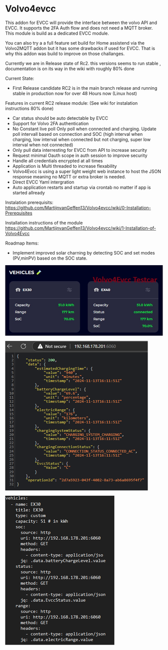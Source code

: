 # Volvo4evcc

This addon for EVCC will provide the interface between the volvo API and EVCC. It supports the 2FA Auth flow and does not need a MQTT broker. This module is build as a dedicated EVCC module. 

You can also try a a full feature set build for Home assistend via the Volvo2MQTT addon but it has some drawbacks if used for EVCC. That is why this addon was build to improve on those challanges.

Currently we are in Release state of Rc2. this versions seems to run stable , documentation is on its way in the wiki with roughly 80% done

Current State:
- First Release candidate RC2 is in the main branch release and running stable in production now for over 48 Hours now (Linux host)


Features in current RC2 release module: (See wiki for instalation instructions 80% done)

- Car status should be auto detectable by EVCC
- Support for Volvo 2FA authentication
- No Constant live poll Only poll when connected and charging. Update poll intervall based on connection and SOC (high interval when charging, low interval when connected but not charging, super low interval when not connected)
- Only pull data interresting for EVCC from API to increase security
- Request minimal Oauth scope in auth session to improve security
- Handle all credentials encrypted at all times
- Application is Multi threaded to increase flexability 
- Volvo4Evcc is using a super light weight web instance to host the JSON response meaning no MQTT or extra broker is needed.
- Direct EVCC Yaml intergration
- Auto application restarts and startup via crontab no matter if app is started allready

Instalation prerequisits:
https://github.com/MartijnvanGeffen13/Volvo4evcc/wiki/0-Installation-Prerequisites

Installation instructions of the module
https://github.com/MartijnvanGeffen13/Volvo4evcc/wiki/1-Installation-of-Volvo4Evcc



Roadmap Items:

- Implement improved solar charning by detecting SOC and set modes (PV,minPV) based on the SOC state.
  
![alt text](./Images/cars.jpg)  

![alt text](./Images/1.png)

![alt text](./Images/2.png)
